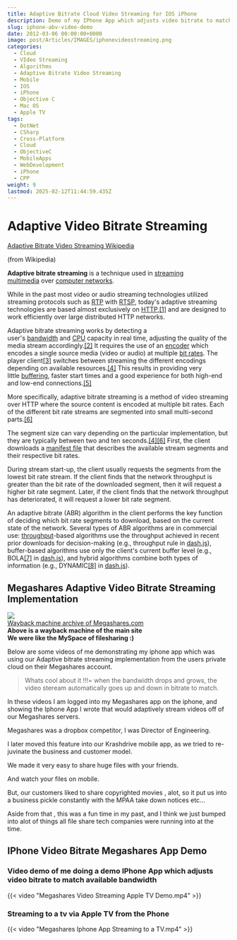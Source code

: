 ```yaml
---
title: Adaptive Bitrate Cloud Video Streaming for IOS iPhone
description: Demo of my IPhone App which adjusts video bitrate to match available bandwidth
slug: iphone-abv-video-demo
date: 2012-03-06 00:00:00+0000
image: post/Articles/IMAGES/iphonevideostreaming.png
categories:
  - Cloud
  - VIdeo Streaming
  - Algorithms
  - Adaptive Bitrate Video Streaming
  - Mobile
  - IOS
  - iPhone
  - Objective C
  - Mac OS
  - Apple TV
tags:
  - DotNet
  - CSharp
  - Cross-Platform
  - Cloud
  - ObjectiveC
  - MobileApps
  - WebDevelopment
  - iPhone
  - CPP
weight: 9
lastmod: 2025-02-12T11:44:59.435Z
---
```

# Adaptive Video Bitrate Streaming

[Adaptive Bitrate Video Streaming Wikipedia](https://en.wikipedia.org/wiki/Adaptive_bitrate_streaming)

(from Wikipedia)

**Adaptive bitrate streaming** is a technique used in [streaming multimedia](https://en.wikipedia.org/wiki/Streaming_multimedia "Streaming multimedia") over [computer networks](https://en.wikipedia.org/wiki/Computer_network "Computer network").

While in the past most video or audio streaming technologies utilized streaming protocols such as [RTP](https://en.wikipedia.org/wiki/Real-time_Transport_Protocol "Real-time Transport Protocol") with [RTSP](https://en.wikipedia.org/wiki/RTSP "RTSP"), today's adaptive streaming technologies are based almost exclusively on [HTTP](https://en.wikipedia.org/wiki/HTTP "HTTP"),[\[1\]](https://en.wikipedia.org/wiki/Adaptive_bitrate_streaming#cite_note-1) and are designed to work efficiently over large distributed HTTP networks.

Adaptive bitrate streaming works by detecting a user's [bandwidth](https://en.wikipedia.org/wiki/Bandwidth_\(computing\) "Bandwidth (computing)") and [CPU](https://en.wikipedia.org/wiki/CPU "CPU") capacity in real time, adjusting the quality of the media stream accordingly.[\[2\]](https://en.wikipedia.org/wiki/Adaptive_bitrate_streaming#cite_note-2) It requires the use of an [encoder](https://en.wikipedia.org/wiki/Encode/Decode "Encode/Decode") which encodes a single source media (video or audio) at multiple [bit rates](https://en.wikipedia.org/wiki/Bit_rate "Bit rate"). The player client[\[3\]](https://en.wikipedia.org/wiki/Adaptive_bitrate_streaming#cite_note-itec-dash-3) switches between streaming the different encodings depending on available resources.[\[4\]](https://en.wikipedia.org/wiki/Adaptive_bitrate_streaming#cite_note-mobileval-4) This results in providing very little [buffering](https://en.wikipedia.org/wiki/Data_buffer "Data buffer"), faster start times and a good experience for both high-end and low-end connections.[\[5\]](https://en.wikipedia.org/wiki/Adaptive_bitrate_streaming#cite_note-5)

More specifically, adaptive bitrate streaming is a method of video streaming over HTTP where the source content is encoded at multiple bit rates. Each of the different bit rate streams are segmented into small multi-second parts.[\[6\]](https://en.wikipedia.org/wiki/Adaptive_bitrate_streaming#cite_note-dataset-6) 

The segment size can vary depending on the particular implementation, but they are typically between two and ten seconds.[\[4\]](https://en.wikipedia.org/wiki/Adaptive_bitrate_streaming#cite_note-mobileval-4)[\[6\]](https://en.wikipedia.org/wiki/Adaptive_bitrate_streaming#cite_note-dataset-6) First, the client downloads a [manifest file](https://en.wikipedia.org/wiki/Manifest_file "Manifest file") that describes the available stream segments and their respective bit rates.

During stream start-up, the client usually requests the segments from the lowest bit rate stream. If the client finds that the network throughput is greater than the bit rate of the downloaded segment, then it will request a higher bit rate segment. Later, if the client finds that the network throughput has deteriorated, it will request a lower bit rate segment.

An adaptive bitrate (ABR) algorithm in the client performs the key function of deciding which bit rate segments to download, based on the current state of the network. Several types of ABR algorithms are in commercial use: [throughput](https://en.wikipedia.org/wiki/Throughput "Throughput")-based algorithms use the throughput achieved in recent prior downloads for decision-making (e.g., throughput rule in [dash.js](https://reference.dashif.org/dash.js)), buffer-based algorithms use only the client's current buffer level (e.g., BOLA[\[7\]](https://en.wikipedia.org/wiki/Adaptive_bitrate_streaming#cite_note-7) in [dash.js](https://reference.dashif.org/dash.js)), and hybrid algorithms combine both types of information (e.g., DYNAMIC[\[8\]](https://en.wikipedia.org/wiki/Adaptive_bitrate_streaming#cite_note-8) in [dash.js](https://reference.dashif.org/dash.js)).

## Megashares Adaptive Video Bitrate Streaming Implementation

![](/post/mobile/iphone-abv-video-demo/megashares.png)\
[Wayback machine archive of Megashares.com](https://web.archive.org/web/20100304213428/http://www.megashares.com/)\
**Above is a wayback machine of the main site**\
**We were like the MySpace of filesharing :)**

Below are some videos  of me demonstrating my iphone app which was using our Adaptive bitrate streaming implementation from the users private cloud on their Megashares account.

> Whats cool about it !!!= when the bandwidth drops and grows, the video steream automatically goes up and down in bitrate to match.

In these videos I am logged into my Megashares app on the iphone, and showing the Iphone App I wrote that would adaptively stream videos off of our Megashares servers.

Megashares was a dropbox competitor, I was Director of Engineering.

I later moved this feature into our Krashdrive mobile app, as we tried to re-juvinate the business and customer model.

We made it very easy to share huge files with your friends.

And watch your files on mobile.

But, our customers liked to share copyrighted movies , alot, so it put us into a business pickle constantly with the MPAA take down notices etc...

Aside from that , this was a fun time in my past, and I think we just bumped into alot of things all file share tech companies were running into at the time.

## IPhone Video Bitrate Megashares App Demo

### Video demo of me doing a demo IPhone App which adjusts video bitrate to match available bandwidth

{{< video "Megashares Video Streaming Apple TV Demo.mp4" >}}

### Streaming to a tv via Apple TV from the Phone

{{< video "Megashares Iphone App Streaming to a TV.mp4" >}}
